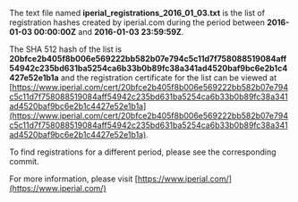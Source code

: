 The text file named **iperial_registrations_2016_01_03.txt** is the list of registration hashes created by iperial.com during the period between **2016-01-03 00:00:00Z** and **2016-01-03 23:59:59Z**.

The SHA 512 hash of the list is **20bfce2b405f8b006e569222bb582b07e794c5c11d7f758088519084aff54942c235bd631ba5254ca6b33b0b89fc38a341ad4520baf9bc6e2b1c4427e52e1b1a** and the registration certificate for the list can be viewed at [https://www.iperial.com/cert/20bfce2b405f8b006e569222bb582b07e794c5c11d7f758088519084aff54942c235bd631ba5254ca6b33b0b89fc38a341ad4520baf9bc6e2b1c4427e52e1b1a](https://www.iperial.com/cert/20bfce2b405f8b006e569222bb582b07e794c5c11d7f758088519084aff54942c235bd631ba5254ca6b33b0b89fc38a341ad4520baf9bc6e2b1c4427e52e1b1a).

To find registrations for a different period, please see the corresponding commit.

For more information, please visit [https://www.iperial.com/](https://www.iperial.com/)
